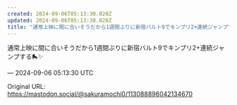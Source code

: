 ```yaml
---
created: 2024-09-06T05:13:30.020Z
updated: 2024-09-06T05:13:30.020Z
title: "通常上映に間に合いそうだから1週間ぶりに新宿バルト9でキンプリ2+連続ジャンプす[...]"
---
```


<p>通常上映に間に合いそうだから1週間ぶりに新宿バルト9でキンプリ2+連続ジャンプする🛼✨️</p>

&mdash; 2024-09-06 05:13:30 UTC

Original URL: https://mastodon.social/@sakuramochi0/113088896042134670
